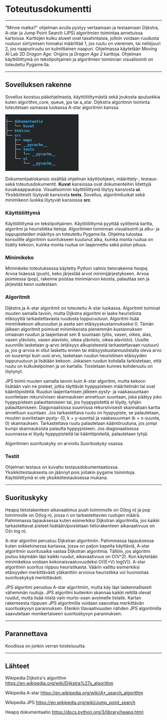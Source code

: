 # Toteutusdokumentti
----

"Minne matka?" ohjelman avulla pystyy vertaamaan ja testaamaan Dijkstra, A-star ja Jump Point Search (JPS) algoritmien toimintaa annetuissa kartoissa. Karttojen kulku alueet ovat tasahintaisia, jolloin voidaan ruudusta ruutuun siirtymisen hinnaksi määrittää 1, jos ruutu on viereinen, tai neliöjuuri 2, jos naapuriruutu on kulmittainen naapuri.  Ohjelmassa käytetään Moving AI Lab 2D *Dragon Age: Origins* ja *Dragon Age 2* karttoja. Ohjelman käyttöliittymä on tekstipohjainen ja algoritmien toiminnan visualisointi on toteutettu Pygame:lla. 

______

## Sovelluksen rakenne

Sovellus koostuu pääohjelmasta, käyttöliittymästä sekä joukosta apuluokkia kuten algorithm_core, queue, jps tai a_star. Dijikstra algoritmin toiminta toteutetaan samassa luokassa A-star algoritmin kanssa.

![Rakenne1](https://github.com/zmejka/MM-Tira-harjoitustyo2022/blob/master/dokumentaatio/kuvat/rakenne.png)

Dokumentaatiokansio sisältää ohjelman käyttöohjeen, määrittely-, testaus- sekä toteutusdokumentit. **Kuvat** kansiossa ovat dokumenteihin liitettyjä kuvakaappauksia. Visualisoinnin käyttöliittymä löytyy kansiosta **ui**. Yksikkötestit löytyvät kansiosta **tests**. Sovellus, algoritmiluokat sekä minimikeon luokka löytyvät kansiossa **src**.

### Käyttöliittymä

Käyttöliittymä on tekstipohjainen. Käyttöliittymä pyyttää syötteinä kartta, algoritmi ja heuristiikka tietoja. Algoritmien toiminnan visualisointi ja alku- ja loppupisteiden määritys on toteutettu Pygame:lla. Ohjelma tulostaa konsolille algoritmin suoritukseen kuulunut aika, kuinka monta ruutua on lisätty kekoon, kuinka monta ruutua on laajennettu sekä polun pituus.

### Minimikeko

Minimikeko toteutuksessa käytetty Python valmis tietorakenne *heapq*. Arvoa lisäessä (push), keko järjestää arvot minimijärjestykseen. Arvoa poimiessa (pop), rakenne poistaa minimiarvon keosta, palauttaa sen ja järjestää keon uudestaan.  

### Algoritmit

Dijkstra ja A-star algoritmit on toteutettu A-star luokassa. Algoritmit toimivat muuten samalla tavoin, mutta Dijkstra algoritmi ei laske heuristiista etäisyyttä tarkastettavasta ruudusta loppuruutuun. Algoritmi lisää minimikekoon alkuruudun ja aseta sen etäisyyskustannukseksi 0. Tämän jälkeen algoritmit poimivat minimikeosta pienemmän kustannuksen omaavan ruudun ja laajentavat sen 8 suuntaan (ylös, vasen, oikea, alas, vasen yläviisto, vasen alaviisto, oikea yläviisto, oikea alaviisto). Uusille suunnille lasketaan g-arvo (etäisyys alkupisteestä tarkastettavaan ruutuun) ja, jos g-arvoa ei ollut laskettu ennen tai etäisyyskustannuslistalla oleva arvo on suurempi kuin uusi arvo, lasketaan ruudun heuristiisen etäisyyden loppuruutuun ja lisätään kekoon. Jokaisen ruudun kohdalla tarkistetaan, että ruutu on kulkukelpoinen ja on kartalla. Toistetaan kunnes kohderuutu on löytynyt.

JPS toimii muuten samalla tavoin kuin A-star algoritmi, mutta kekoon lisätään vain ne pisteet, jotka täyttävät hyppypisteen määritelmän tai ovat kääntöpisteitä. Ruudun laajentamisen jälkeen pysty- ja vaakasuuntaan suoritetaan rekursiivisen skannauksen annettuun suuntaan, joka päätyy joko hyppypisteen palauttamiseen tai, jos hyppypistettä ei löydy, tyhjän palauttamiseen. Diagonaalisissa suunnissa rekursiivisesti skannataan kartta annettuun suuntaan. Jos tarkastettava ruutu on hyppypiste, se palautetaan, muuten suoritetaan pysty- (0, k + y-suunta) ja vaakasuunnan (k + x-suunta, 0) skannauksen. Tarkastettava ruutu palautetaan kääntöruutuna, jos jompi kumpi skannauksista palautta hyppypisteen. Jos diagonaalisessa suunnassa ei löydy hyppypisteitä tai kääntöpisteitä, palautetaan tyhjä. 

Algoritmien suorituskyky on arvioitu *Suorituskyky* osassa.

### Testit

Ohjelman testaus on kuvattu testausdokumentaatiossa. Yksikkötestauksesta on jäännyt pois joitakin pygame toimintoja. Käyttöliittymä ei ole yksikkötestauksessa mukana.

______

## Suorituskyky

Heapq tietotakenteen aikavaatimus push toiminnolle on O(log n) ja pop toiminnolle on O(log n), jossa n on tarkastettavien ruutujen määrä. Pahimmassa tapauksessa kuten esimerkiksi Dijkstran algoritmilla, jos kaikki tarkastettavat pisteet lisätään/poistetaan tietorakenteen aikavaativuus on O(n log n).

A-star algoritmi perustuu Dijkstran algoritmiin. Pahimmassa tapauksessa kuten sokkeloisessa kartassa, jossa on paljon kapeita käyttäviä, A-star algoritmin suoritusaika vastaa Dijkstran algoritmia. Tällöin, jos algoritmi joutuu käymään läpi kaikki ruudut, aikavaativuus on O(V^2). Kun käytetään minimikekoa voidaan kokonaisvaatuvuudeksi O((E+V) log(V)). A-star algoritmin suoritus riippuu heuristikasta. Väärin valittu esimerkiksi etäisyyden merkittävästi yläkanttiin arvioiva heuristikka voi huonontaa suorituskykyä merkittävästi.

JPS algoritmi perustuu A-star algoritmiin, mutta käy läpi laskennallisesti vähemmän ruutuja. JPS algoritmi kuitenkin skannaa kaikki reitillä olevat ruudut, mutta lisää niistä vain murto-osan avoimelle listalle. Kartan rakenteesta riippuen JPS algoritmilla voidaan saavuttaa merkittävän suorituskyvyn parannuksen. Etenkin tilavaativuuden nähden JPS algoritmilla saavutetaan monikertaiseen suorituskyvyn parannuksen.

______

## Parannettava

Koodissa on jonkin verran toisteisuutta.

______

## Lähteet

Wikipedia Dijkstra's algorithm https://en.wikipedia.org/wiki/Dijkstra%27s_algorithm

Wikipedia A-star https://en.wikipedia.org/wiki/A*_search_algorithm

Wikipedia JPS https://en.wikipedia.org/wiki/Jump_point_search

Heapq dokumentaatio https://docs.python.org/3/library/heapq.html